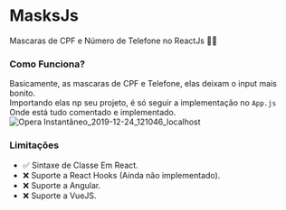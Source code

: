 # MasksJs
Mascaras de CPF e Número de Telefone no ReactJs 👺👹

### Como Funciona?
Basicamente, as mascaras de CPF e Telefone, elas deixam o input mais bonito.  
Importando elas np seu projeto, é só seguir a implementação no ` App.js `  
Onde está tudo comentado e implementado.
![Opera Instantâneo_2019-12-24_121046_localhost](https://user-images.githubusercontent.com/49910898/71417868-77575600-2646-11ea-928d-35776a5b5705.png)

### Limitações

- ✅ Sintaxe de Classe Em React.
- ❌ Suporte a React Hooks (Ainda não implementado).
- ❌ Suporte a Angular.
- ❌ Suporte a VueJS.
